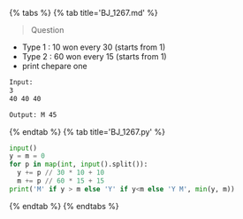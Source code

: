 {% tabs %}
{% tab title='BJ_1267.md' %}

> Question

* Type 1 : 10 won every 30 (starts from 1)
* Type 2 : 60 won every 15 (starts from 1)
* print chepare one

```txt
Input:
3
40 40 40

Output: M 45
```

{% endtab %}
{% tab title='BJ_1267.py' %}

```py
input()
y = m = 0
for p in map(int, input().split()):
  y += p // 30 * 10 + 10
  m += p // 60 * 15 + 15
print('M' if y > m else 'Y' if y<m else 'Y M', min(y, m))
```

{% endtab %}
{% endtabs %}
